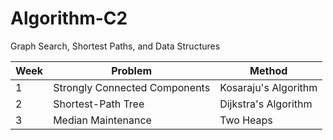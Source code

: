 # Algorithm-C2

Graph Search, Shortest Paths, and Data Structures


| Week  | 	          Problem            |     Method    |
| ----- | ------------------------------ | ------------- |
|   1   | Strongly Connected Components  | Kosaraju's Algorithm |
|   2   |            Shortest-Path Tree  | Dijkstra's Algorithm |
|   3   |            Median Maintenance  |            Two Heaps |